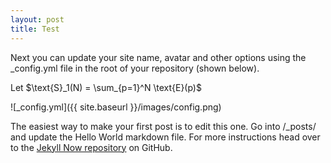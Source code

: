 ```yaml
---
layout: post
title: Test 
---
```


Next you can update your site name, avatar and other options using the _config.yml file in the root of your repository (shown below).


Let $\text{S}_1(N) = \sum_{p=1}^N \text{E}(p)$

![_config.yml]({{ site.baseurl }}/images/config.png)

The easiest way to make your first post is to edit this one. Go into /_posts/ and update the Hello World markdown file. For more instructions head over to the [Jekyll Now repository](https://github.com/barryclark/jekyll-now) on GitHub.
